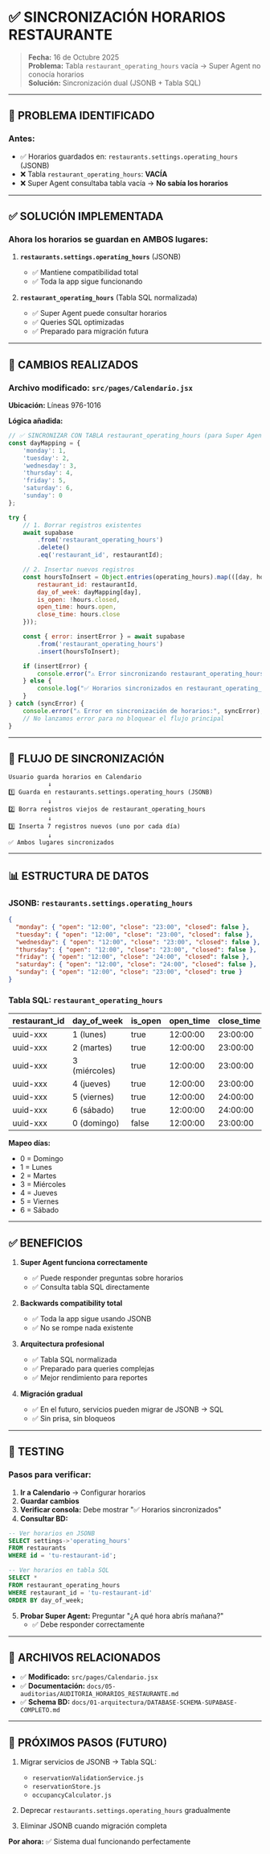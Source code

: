 # ✅ SINCRONIZACIÓN HORARIOS RESTAURANTE

> **Fecha:** 16 de Octubre 2025  
> **Problema:** Tabla `restaurant_operating_hours` vacía → Super Agent no conocía horarios  
> **Solución:** Sincronización dual (JSONB + Tabla SQL)

---

## 🎯 PROBLEMA IDENTIFICADO

### Antes:
- ✅ Horarios guardados en: `restaurants.settings.operating_hours` (JSONB)
- ❌ Tabla `restaurant_operating_hours`: **VACÍA**
- ❌ Super Agent consultaba tabla vacía → **No sabía los horarios**

---

## ✅ SOLUCIÓN IMPLEMENTADA

### Ahora los horarios se guardan en **AMBOS** lugares:

1. **`restaurants.settings.operating_hours`** (JSONB)
   - ✅ Mantiene compatibilidad total
   - ✅ Toda la app sigue funcionando

2. **`restaurant_operating_hours`** (Tabla SQL normalizada)
   - ✅ Super Agent puede consultar horarios
   - ✅ Queries SQL optimizadas
   - ✅ Preparado para migración futura

---

## 📝 CAMBIOS REALIZADOS

### **Archivo modificado:** `src/pages/Calendario.jsx`

**Ubicación:** Líneas 976-1016

**Lógica añadida:**

```javascript
// ✅ SINCRONIZAR CON TABLA restaurant_operating_hours (para Super Agent)
const dayMapping = {
    'monday': 1,
    'tuesday': 2,
    'wednesday': 3,
    'thursday': 4,
    'friday': 5,
    'saturday': 6,
    'sunday': 0
};

try {
    // 1. Borrar registros existentes
    await supabase
        .from('restaurant_operating_hours')
        .delete()
        .eq('restaurant_id', restaurantId);

    // 2. Insertar nuevos registros
    const hoursToInsert = Object.entries(operating_hours).map(([day, hours]) => ({
        restaurant_id: restaurantId,
        day_of_week: dayMapping[day],
        is_open: !hours.closed,
        open_time: hours.open,
        close_time: hours.close
    }));

    const { error: insertError } = await supabase
        .from('restaurant_operating_hours')
        .insert(hoursToInsert);

    if (insertError) {
        console.error("⚠️ Error sincronizando restaurant_operating_hours:", insertError);
    } else {
        console.log("✅ Horarios sincronizados en restaurant_operating_hours");
    }
} catch (syncError) {
    console.error("⚠️ Error en sincronización de horarios:", syncError);
    // No lanzamos error para no bloquear el flujo principal
}
```

---

## 🔄 FLUJO DE SINCRONIZACIÓN

```
Usuario guarda horarios en Calendario
           ↓
1️⃣ Guarda en restaurants.settings.operating_hours (JSONB)
           ↓
2️⃣ Borra registros viejos de restaurant_operating_hours
           ↓
3️⃣ Inserta 7 registros nuevos (uno por cada día)
           ↓
✅ Ambos lugares sincronizados
```

---

## 📊 ESTRUCTURA DE DATOS

### **JSONB:** `restaurants.settings.operating_hours`
```json
{
  "monday": { "open": "12:00", "close": "23:00", "closed": false },
  "tuesday": { "open": "12:00", "close": "23:00", "closed": false },
  "wednesday": { "open": "12:00", "close": "23:00", "closed": false },
  "thursday": { "open": "12:00", "close": "23:00", "closed": false },
  "friday": { "open": "12:00", "close": "24:00", "closed": false },
  "saturday": { "open": "12:00", "close": "24:00", "closed": false },
  "sunday": { "open": "12:00", "close": "23:00", "closed": true }
}
```

### **Tabla SQL:** `restaurant_operating_hours`
| restaurant_id | day_of_week | is_open | open_time | close_time |
|---------------|-------------|---------|-----------|------------|
| uuid-xxx | 1 (lunes) | true | 12:00:00 | 23:00:00 |
| uuid-xxx | 2 (martes) | true | 12:00:00 | 23:00:00 |
| uuid-xxx | 3 (miércoles) | true | 12:00:00 | 23:00:00 |
| uuid-xxx | 4 (jueves) | true | 12:00:00 | 23:00:00 |
| uuid-xxx | 5 (viernes) | true | 12:00:00 | 24:00:00 |
| uuid-xxx | 6 (sábado) | true | 12:00:00 | 24:00:00 |
| uuid-xxx | 0 (domingo) | false | 12:00:00 | 23:00:00 |

**Mapeo días:**
- 0 = Domingo
- 1 = Lunes
- 2 = Martes
- 3 = Miércoles
- 4 = Jueves
- 5 = Viernes
- 6 = Sábado

---

## ✅ BENEFICIOS

1. **Super Agent funciona correctamente**
   - ✅ Puede responder preguntas sobre horarios
   - ✅ Consulta tabla SQL directamente

2. **Backwards compatibility total**
   - ✅ Toda la app sigue usando JSONB
   - ✅ No se rompe nada existente

3. **Arquitectura profesional**
   - ✅ Tabla SQL normalizada
   - ✅ Preparado para queries complejas
   - ✅ Mejor rendimiento para reportes

4. **Migración gradual**
   - ✅ En el futuro, servicios pueden migrar de JSONB → SQL
   - ✅ Sin prisa, sin bloqueos

---

## 🧪 TESTING

### **Pasos para verificar:**

1. **Ir a Calendario** → Configurar horarios
2. **Guardar cambios**
3. **Verificar consola:** Debe mostrar "✅ Horarios sincronizados"
4. **Consultar BD:**

```sql
-- Ver horarios en JSONB
SELECT settings->'operating_hours' 
FROM restaurants 
WHERE id = 'tu-restaurant-id';

-- Ver horarios en tabla SQL
SELECT * 
FROM restaurant_operating_hours 
WHERE restaurant_id = 'tu-restaurant-id'
ORDER BY day_of_week;
```

5. **Probar Super Agent:** Preguntar "¿A qué hora abrís mañana?"
   - ✅ Debe responder correctamente

---

## 📁 ARCHIVOS RELACIONADOS

- ✅ **Modificado:** `src/pages/Calendario.jsx`
- ✅ **Documentación:** `docs/05-auditorias/AUDITORIA_HORARIOS_RESTAURANTE.md`
- ✅ **Schema BD:** `docs/01-arquitectura/DATABASE-SCHEMA-SUPABASE-COMPLETO.md`

---

## 🚀 PRÓXIMOS PASOS (FUTURO)

1. Migrar servicios de JSONB → Tabla SQL:
   - `reservationValidationService.js`
   - `reservationStore.js`
   - `occupancyCalculator.js`

2. Deprecar `restaurants.settings.operating_hours` gradualmente

3. Eliminar JSONB cuando migración completa

**Por ahora:** ✅ Sistema dual funcionando perfectamente


